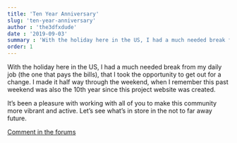 ```yaml
---
title: 'Ten Year Anniversary'
slug: 'ten-year-anniversary'
author : 'the3dfxdude'
date : '2019-09-03'
summary : 'With the holiday here in the US, I had a much needed break from my daily job (the one that pays the bills), that I took the opportunity to get out or a change. I made it half way through the weekend, when I remember this past weekend was also the 10th year since this project website was created.'
order: 1
---
```


With the holiday here in the US, I had a much needed break from my daily job (the one that pays the bills), that I took the opportunity to get out for a change. I made it half way through the weekend, when I remember this past weekend was also the 10th year since this project website was created.


It’s been a pleasure with working with all of you to make this community more vibrant and active. Let’s see what’s in store in the not to far away future.

[Comment in the forums](https://7kfans.com/forums/posting.php?mode=post&f=6)
